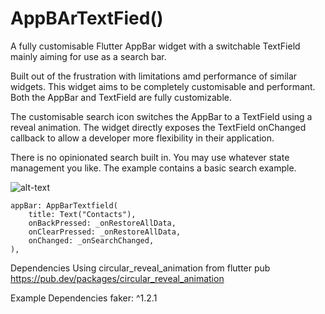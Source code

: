 # AppBArTextFied()

A fully customisable Flutter AppBar widget with a switchable TextField mainly aiming for use as a search bar.

Built out of the frustration with limitations amd performance of similar widgets. This widget aims to be completely customisable and performant.
Both the AppBar and TextField are fully customizable.

The customisable search icon switches the AppBar to a TextField using a reveal animation. The widget directly exposes the TextField onChanged callback to allow a developer more flexibility in their application.

There is no opinionated search built in. You may use whatever state management you like. The example contains a basic search example.

![alt-text](https://github.com/elgansayer/appbar_textfield/blob/master/example.gif?raw=true)

```
appBar: AppBarTextfield(
    title: Text("Contacts"),
    onBackPressed: _onRestoreAllData,
    onClearPressed: _onRestoreAllData,
    onChanged: _onSearchChanged,
),
```

Dependencies
Using circular_reveal_animation from flutter pub
https://pub.dev/packages/circular_reveal_animation

Example Dependencies
faker: ^1.2.1
